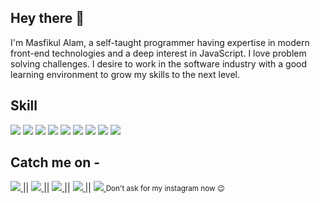 ## Hey there 👋

I'm Masfikul Alam, a self-taught programmer having expertise in modern front-end technologies and a deep interest in JavaScript. I love problem solving challenges. I desire to work in the software industry with a good learning environment to grow my skills to the next level. 

## Skill
 <div>
  <img src="https://img.shields.io/badge/html%20-orange.svg?&style=for-the-badge"/>
  <img src="https://img.shields.io/badge/css%20-%230085ff.svg?&style=for-the-badge"/>
  <img src="https://img.shields.io/badge/bootstrap%20-%239957d2.svg?&style=for-the-badge"/>
  <img src="https://img.shields.io/badge/scss%20-%23ffa2f2.svg?&style=for-the-badge"/>
  <img src="https://img.shields.io/badge/javascript%20-%23fdff00.svg?&style=for-the-badge"/>
  <img src="https://img.shields.io/badge/react%20-black.svg?&style=for-the-badge"/>
  <img src="https://img.shields.io/badge/node.js%20-%236dc12d.svg?&style=for-the-badge"/>
  <img src="https://img.shields.io/badge/material%20ui%20-%2328ceff.svg?&style=for-the-badge"/>
  <img src="https://img.shields.io/badge/mongodb%20-%2368e563.svg?&style=for-the-badge"/>
</div>

## Catch me on -
<div>
 <a href="https://www.linkedin.com/in/masfik-alam">
  <img src="https://img.shields.io/badge/linkedin%20-blue.svg?&style=for-the-badge"/>
 </a> || <a href="https://medium.com/@masfikalam">
  <img src="https://img.shields.io/badge/medium%20-black.svg?&style=for-the-badge"/>
 </a> || <a href="https://masfikul-alam.web.app">
  <img src="https://img.shields.io/badge/website%20-%236cf468.svg?&style=for-the-badge"/>
 </a> || <a href="https://www.linkedin.com/in/masfik-alam">
  <img src="https://img.shields.io/badge/linkedin%20-blue.svg?&style=for-the-badge"/>
 </a> || <a href="https://drive.google.com/file/d/1BG1LrUw7u8n7tms6yt6wR7W4gWnpipId/view">
  <img src="https://img.shields.io/badge/resume%20-%23f46f68.svg?&style=for-the-badge"/>
 </a>
 <small>Don't ask for my instagram now 😉</small>
</div>
